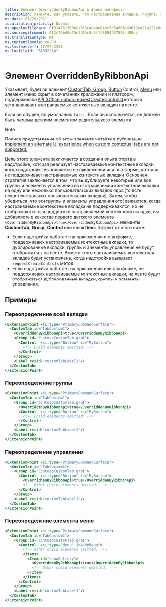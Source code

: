 ```yaml
---
title: Элемент OverriddenByRibbonApi в файле манифеста
description: Узнайте, как указать, что настраиваемая вкладка, группа, элемент управления или меню не должны отображаться, когда он также является частью настраиваемой контекстной вкладки.
ms.date: 01/29/2021
localization_priority: Normal
ms.openlocfilehash: 0f314761f686ca559caea4e04ec5d5a66fab9618ea21a221a6cf2affde897578
ms.sourcegitcommit: 4f2c76b48d15e7d03c5c5f1f809493758fcd88ec
ms.translationtype: MT
ms.contentlocale: ru-RU
ms.lasthandoff: 08/07/2021
ms.locfileid: "57092214"
---
```

# <a name="overriddenbyribbonapi-element"></a>Элемент OverriddenByRibbonApi

Указывает, будет ли элемент [](group.md) [CustomTab, Group,](customtab.md) [Button](control.md#button-control) Control, [Menu](control.md#menu-dropdown-button-controls) или элемент меню скрыт в сочетаниях приложений и платформ, поддерживаюх[API (Office.ribbon.requestCreateControls),](/javascript/api/office/office.ribbon?view=common-js&preserve-view=true#requestCreateControls_tabDefinition_)который устанавливает настраиваемые контекстные вкладки на ленте.

Если он опущен, по умолчанию `false` . Если он используется, он должен быть *первым* детским элементом родительского элемента.

> [!NOTE]
> Полное представление об этом элементе читайте в публикации [Implement an alternate UI experience when custom contextual tabs are not supported.](../../design/contextual-tabs.md#implement-an-alternate-ui-experience-when-custom-contextual-tabs-are-not-supported)

Цель этого элемента заключается в создании опыта отката в надстройке, которая реализует настраиваемые контекстные вкладки, когда надстройка выполняется на приложении или платформе, которая не поддерживает настраиваемые контекстные вкладки. Основная стратегия заключается в том, что вы дублируете некоторые или все группы и элементы управления  из настраиваемой контекстной вкладки на одну или несколько пользовательских вкладок ядра (то есть неконтекстуальных пользовательских вкладок). Затем, чтобы убедиться, что эти группы и  элементы управления отображаются, когда настраиваемые  контекстные вкладки не поддерживаются, но не отображаются при поддержке настраиваемой контекстной вкладки, вы добавляете в качестве первого детского элемента `<OverriddenByRibbonApi>true</OverriddenByRibbonApi>` элементы **CustomTab**, **Group,** **Control** или menu **Item.** Эффект от этого ниже:

- Если надстройка работает на приложении и платформе, поддерживаюх настраиваемые контекстные вкладки, то дублированные вкладки, группы и элементы управления не будут отображаться на ленте. Вместо этого настраиваемая контекстная вкладка будет установлена, когда надстройка вызывает `requestCreateControls` метод.
- Если надстройка работает на приложении или платформе, не поддерживаюх настраиваемые контекстные вкладки, на ленте будут отображаться дублированные вкладки, группы и элементы управления. 

## <a name="examples"></a>Примеры

### <a name="overriding-an-entire-tab"></a>Переопределение всей вкладки

```xml
<ExtensionPoint xsi:type="PrimaryCommandSurface">
  <CustomTab id="TabCustom1">
    <OverriddenByRibbonApi>true</OverriddenByRibbonApi>
    <Group id="ContosoCustomTab.grp1">
      <Control  xsi:type="Button" id="MyButton">
        <!-- Child elements omitted. -->
      </Control>
    </Group>
    <Label resid="customTabLabel1"/>
  </CustomTab>
</ExtensionPoint>
```

### <a name="overriding-a-group"></a>Переопределение группы

```xml
<ExtensionPoint xsi:type="PrimaryCommandSurface">
  <CustomTab id="TabCustom1">
    <Group id="ContosoCustomTab.grp1">
      <OverriddenByRibbonApi>true</OverriddenByRibbonApi>
      <Control  xsi:type="Button" id="MyButton">
        <!-- Child elements omitted. -->
      </Control>
    </Group>
    <Label resid="customTabLabel1"/>
  </CustomTab>
</ExtensionPoint>
```

### <a name="overriding-a-control"></a>Переопределение управления

```xml
<ExtensionPoint xsi:type="PrimaryCommandSurface">
  <CustomTab id="TabCustom1">
    <Group id="ContosoCustomTab.grp1">
      <Control  xsi:type="Button" id="MyButton">
        <OverriddenByRibbonApi>true</OverriddenByRibbonApi>
        <!-- Other child elements omitted. -->
      </Control>
    </Group>
    <Label resid="customTabLabel1"/>
  </CustomTab>
</ExtensionPoint>
```

### <a name="overriding-a-menu-item"></a>Переопределение элемента меню


```xml
<ExtensionPoint xsi:type="PrimaryCommandSurface">
  <CustomTab id="TabCustom1">
    <Group id="ContosoCustomTab.grp1">
      <Control  xsi:type="Menu" id="MyMenu">
        <!-- Other child elements omitted. -->
        <Items>
          <Item id="showGallery">
            <OverriddenByRibbonApi>true</OverriddenByRibbonApi>
            <!-- Other child elements omitted. -->
          </Item>
        </Items>
      </Control>
    </Group>
    <Label resid="customTabLabel1"/>
  </CustomTab>
</ExtensionPoint>
```
